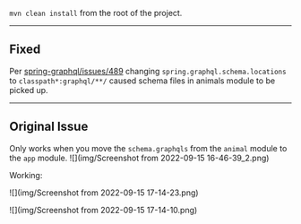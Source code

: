 `mvn clean install` from the root of the project.


---
## Fixed
Per [spring-graphql/issues/489](https://github.com/spring-projects/spring-graphql/issues/489#issuecomment-1249089331) changing `spring.graphql.schema.locations` to `classpath*:graphql/**/` caused schema files in animals module to be picked up.

---
## Original Issue

Only works when you move the `schema.graphqls` from the `animal` module to the `app` module.
![](img/Screenshot from 2022-09-15 16-46-39_2.png)

Working:

![](img/Screenshot from 2022-09-15 17-14-23.png)

![](img/Screenshot from 2022-09-15 17-14-10.png)
